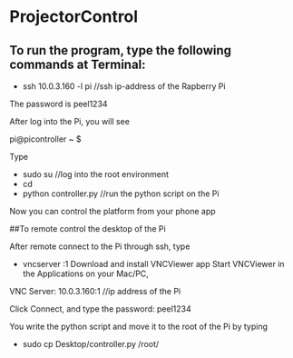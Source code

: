 # ProjectorControl

## To run the program, type the following commands at Terminal:

- ssh 10.0.3.160 -l pi  //ssh ip-address of the Rapberry Pi

The password is peel1234

After log into the Pi, you will see

pi@picontroller ~ $ 

Type
- sudo su //log into the root environment
- cd
- python controller.py //run the python script on the Pi 
 
Now you can control the platform from your phone app
 
 
##To remote control the desktop of the Pi

After remote connect to the Pi through ssh, type

- vncserver :1
Download and install VNCViewer app
Start VNCViewer in the Applications on your Mac/PC,

VNC Server:  10.0.3.160:1 //ip address of the Pi 

Click Connect, and type the password: peel1234

You write the python script and move it to the root of the Pi by typing
- sudo cp Desktop/controller.py /root/







